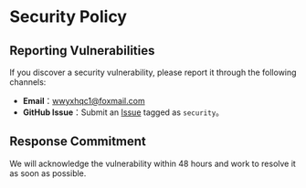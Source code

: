 # Security Policy

## Reporting Vulnerabilities

If you discover a security vulnerability, please report it through the following channels:
- **Email**：wwyxhqc1@foxmail.com
- **GitHub Issue**：Submit an [Issue](https://github.com/jzlyy/kubernetes-binary-install-2/issues) tagged as  `security`。

## Response Commitment

We will acknowledge the vulnerability within 48 hours and work to resolve it as soon as possible.


